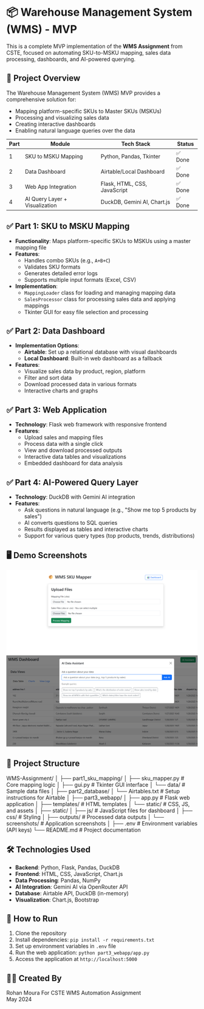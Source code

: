 # 📦 Warehouse Management System (WMS) - MVP

This is a complete MVP implementation of the **WMS Assignment** from CSTE, focused on automating SKU-to-MSKU mapping, sales data processing, dashboards, and AI-powered querying.

## 🧩 Project Overview

The Warehouse Management System (WMS) MVP provides a comprehensive solution for:
- Mapping platform-specific SKUs to Master SKUs (MSKUs)
- Processing and visualizing sales data
- Creating interactive dashboards
- Enabling natural language queries over the data

| Part | Module                              | Tech Stack                           | Status |
|------|-------------------------------------|--------------------------------------|--------|
| 1    | SKU to MSKU Mapping                 | Python, Pandas, Tkinter              | ✅ Done |
| 2    | Data Dashboard                      | Airtable/Local Dashboard             | ✅ Done |
| 3    | Web App Integration                 | Flask, HTML, CSS, JavaScript         | ✅ Done |
| 4    | AI Query Layer + Visualization      | DuckDB, Gemini AI, Chart.js          | ✅ Done |

## ✅ Part 1: SKU to MSKU Mapping

- **Functionality**: Maps platform-specific SKUs to MSKUs using a master mapping file
- **Features**:
  - Handles combo SKUs (e.g., `A+B+C`)
  - Validates SKU formats
  - Generates detailed error logs
  - Supports multiple input formats (Excel, CSV)
- **Implementation**:
  - `MappingLoader` class for loading and managing mapping data
  - `SalesProcessor` class for processing sales data and applying mappings
  - Tkinter GUI for easy file selection and processing

## ✅ Part 2: Data Dashboard

- **Implementation Options**:
  - **Airtable**: Set up a relational database with visual dashboards
  - **Local Dashboard**: Built-in web dashboard as a fallback
- **Features**:
  - Visualize sales data by product, region, platform
  - Filter and sort data
  - Download processed data in various formats
  - Interactive charts and graphs

## ✅ Part 3: Web Application

- **Technology**: Flask web framework with responsive frontend
- **Features**:
  - Upload sales and mapping files
  - Process data with a single click
  - View and download processed outputs
  - Interactive data tables and visualizations
  - Embedded dashboard for data analysis

## ✅ Part 4: AI-Powered Query Layer

- **Technology**: DuckDB with Gemini AI integration
- **Features**:
  - Ask questions in natural language (e.g., "Show me top 5 products by sales")
  - AI converts questions to SQL queries
  - Results displayed as tables and interactive charts
  - Support for various query types (top products, trends, distributions)

## 🖥️ Demo Screenshots

![Home Page](static/screenshots/home.png)
![AI Dashboard](static/screenshots/ai-dashboard.png)

## 📁 Project Structure

WMS-Assignment/
│
├── part1_sku_mapping/
│   ├── sku_mapper.py     # Core mapping logic
│   ├── gui.py            # Tkinter GUI interface
│   └── data/             # Sample data files
│
├── part2_database/
│   └── Airtables.txt     # Setup instructions for Airtable
│
├── part3_webapp/
│   ├── app.py            # Flask web application
│   ├── templates/        # HTML templates
│   └── static/           # CSS, JS, and assets
│
├── static/
│   ├── js/               # JavaScript files for dashboard
│   ├── css/              # Styling
│   ├── outputs/          # Processed data outputs
│   └── screenshots/      # Application screenshots
│
├── .env                  # Environment variables (API keys)
└── README.md             # Project documentation



## 🛠 Technologies Used

- **Backend**: Python, Flask, Pandas, DuckDB
- **Frontend**: HTML, CSS, JavaScript, Chart.js
- **Data Processing**: Pandas, NumPy
- **AI Integration**: Gemini AI via OpenRouter API
- **Database**: Airtable API, DuckDB (in-memory)
- **Visualization**: Chart.js, Bootstrap

## 🚀 How to Run

1. Clone the repository
2. Install dependencies: `pip install -r requirements.txt`
3. Set up environment variables in `.env` file
4. Run the web application: `python part3_webapp/app.py`
5. Access the application at `http://localhost:5000`

## 👨‍💻 Created By

Rohan Moura
For CSTE WMS Automation Assignment  
May 2024